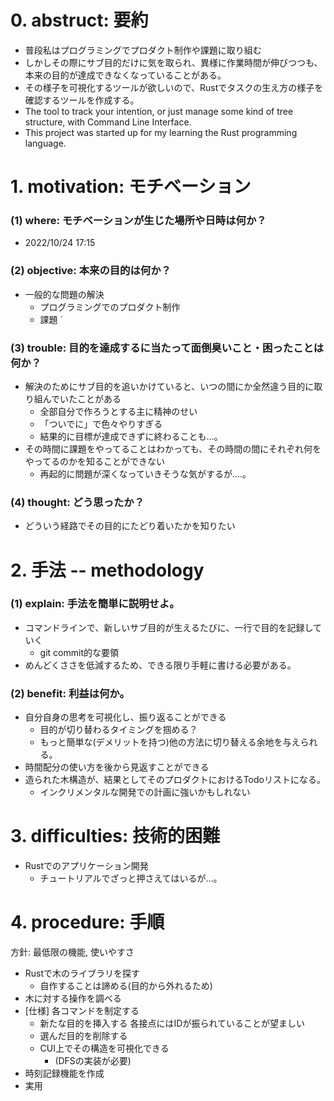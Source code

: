 # 0. abstruct: 要約
- 普段私はプログラミングでプロダクト制作や課題に取り組む
- しかしその際にサブ目的だけに気を取られ、異様に作業時間が伸びつつも、本来の目的が達成できなくなっていることがある。
- その様子を可視化するツールが欲しいので、Rustでタスクの生え方の様子を確認するツールを作成する。
- The tool to track your intention, or just manage some kind of tree structure, with Command Line Interface.
- This project was started up for my learning the Rust programming language.

# 1. motivation: モチベーション
<!-- そのプロジェクトを完成させないとどのような不利益があるか？ -->
### (1) where: モチベーションが生じた場所や日時は何か？
- 2022/10/24 17:15

### (2) objective: 本来の目的は何か？
- 一般的な問題の解決
  - プログラミングでのプロダクト制作
  - 課題
´
### (3) trouble: 目的を達成するに当たって面倒臭いこと・困ったことは何か？
- 解決のためにサブ目的を追いかけていると、いつの間にか全然違う目的に取り組んでいたことがある
  - 全部自分で作ろうとする主に精神のせい
  - 「ついでに」で色々やりすぎる
  - 結果的に目標が達成できずに終わることも...。
- その時間に課題をやってることはわかっても、その時間の間にそれぞれ何をやってるのかを知ることができない
  - 再起的に問題が深くなっていきそうな気がするが....。

### (4) thought: どう思ったか？
- どういう経路でその目的にたどり着いたかを知りたい

# 2. 手法 -- methodology
### (1) explain: 手法を簡単に説明せよ。
- コマンドラインで、新しいサブ目的が生えるたびに、一行で目的を記録していく
  - git commit的な要領
- めんどくささを低減するため、できる限り手軽に書ける必要がある。

### (2) benefit: 利益は何か。
- 自分自身の思考を可視化し、振り返ることができる
  - 目的が切り替わるタイミングを掴める？
  - もっと簡単な(デメリットを持つ)他の方法に切り替える余地を与えられる。
- 時間配分の使い方を後から見返すことができる
- 造られた木構造が、結果としてそのプロダクトにおけるTodoリストになる。
  - インクリメンタルな開発での計画に強いかもしれない

# 3. difficulties: 技術的困難
<!--
    学習が必要な物
  1. 今まで一度もその言語とフレームワークの組み合わせでプロダクトを作ったことがない物
  2. 当分前に(3年前)触れた技術であり、基礎文法について学習が必要である。
-->
- Rustでのアプリケーション開発
  - チュートリアルでざっと押さえてはいるが...。

# 4. procedure: 手順
方針: 最低限の機能, 使いやすさ
<!-- 開発までの手順を説明する。基本2層以内で分割する -->
- Rustで木のライブラリを探す
  - 自作することは諦める(目的から外れるため)
- 木に対する操作を調べる
- [仕様] 各コマンドを制定する
  - 新たな目的を挿入する 各接点にはIDが振られていることが望ましい
  - 選んだ目的を削除する
  - CUI上でその構造を可視化できる
    - (DFSの実装が必要)
- 時刻記録機能を作成
- 実用

